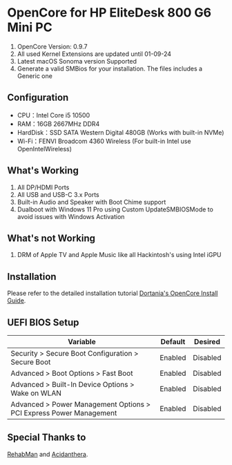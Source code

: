 # OpenCore for HP EliteDesk 800 G6 Mini PC

1. OpenCore Version: 0.9.7
2. All used Kernel Extensions are updated until 01-09-24
3. Latest macOS Sonoma version Supported
4. Generate a valid SMBios for your installation. The files includes a Generic one
   
## Configuration

- CPU：Intel Core i5 10500
- RAM：16GB 2667MHz DDR4
- HardDisk：SSD SATA Western Digital 480GB (Works with built-in NVMe)
- Wi-Fi：FENVI Broadcom 4360 Wireless (For built-in Intel use OpenIntelWireless)

## What's Working

1. All DP/HDMI Ports
2. All USB and USB-C 3.x Ports
3. Built-in Audio and Speaker with Boot Chime support
4. Dualboot with Windows 11 Pro using Custom UpdateSMBIOSMode to avoid issues with Windows Activation

## What's not Working

1. DRM of Apple TV and Apple Music like all Hackintosh's using Intel iGPU

## Installation

Please refer to the detailed installation tutorial [Dortania's OpenCore Install Guide](https://dortania.github.io/OpenCore-Install-Guide/).

## UEFI BIOS Setup

| Variable                                                              | Default         | Desired         |
| --------------------------------------------------------------------- | --------------- | --------------- |
| Security > Secure Boot Configuration > Secure Boot                    | Enabled         | Disabled        |
| Advanced > Boot Options > Fast Boot                                   | Enabled         | Disabled        |
| Advanced > Built-In Device Options > Wake on WLAN                     | Enabled         | Disabled        |
| Advanced > Power Management Options > PCI Express Power Management    | Enabled         | Disabled        |

## Special Thanks to

[RehabMan](https://github.com/RehabMan) and [Acidanthera](https://github.com/acidanthera).
